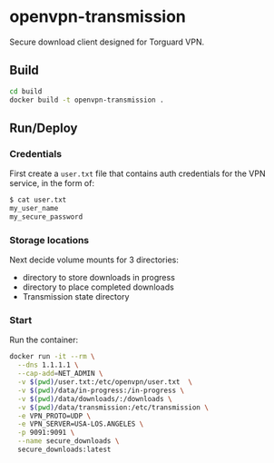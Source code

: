 # openvpn-transmission

Secure download client designed for  Torguard VPN.

## Build

```bash
cd build
docker build -t openvpn-transmission .
```

## Run/Deploy

### Credentials
First create a `user.txt` file that contains auth credentials for the VPN service, in the form of:

```bash
$ cat user.txt
my_user_name
my_secure_password
```
### Storage locations
Next decide volume mounts for 3 directories:
- directory to store downloads in progress
- directory to place completed downloads
- Transmission state directory

### Start
Run the container:
```bash
docker run -it --rm \
  --dns 1.1.1.1 \
  --cap-add=NET_ADMIN \
  -v $(pwd)/user.txt:/etc/openvpn/user.txt  \
  -v $(pwd)/data/in-progress:/in-progress \
  -v $(pwd)/data/downloads/:/downloads \
  -v $(pwd)/data/transmission:/etc/transmission \
  -e VPN_PROTO=UDP \
  -e VPN_SERVER=USA-LOS.ANGELES \
  -p 9091:9091 \
  --name secure_downloads \
  secure_downloads:latest
```